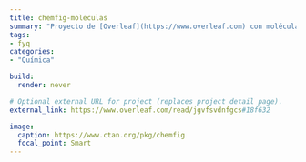 ```yaml
---
title: chemfig-moleculas
summary: "Proyecto de [Overleaf](https://www.overleaf.com) con moléculas orgánicas dibujadas con ayuda del paquete de LaTeX [`chemfig`](https://www.ctan.org/pkg/chemfig)."
tags:
- fyq
categories:
- "Química"

build:
  render: never

# Optional external URL for project (replaces project detail page).
external_link: https://www.overleaf.com/read/jgvfsvdnfgcs#18f632

image:
  caption: https://www.ctan.org/pkg/chemfig
  focal_point: Smart
---
```

